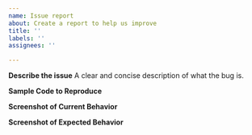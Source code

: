 ```yaml
---
name: Issue report
about: Create a report to help us improve
title: ''
labels: ''
assignees: ''

---
```


**Describe the issue**
A clear and concise description of what the bug is.

**Sample Code to Reproduce**

**Screenshot of Current Behavior**

**Screenshot of Expected Behavior**
